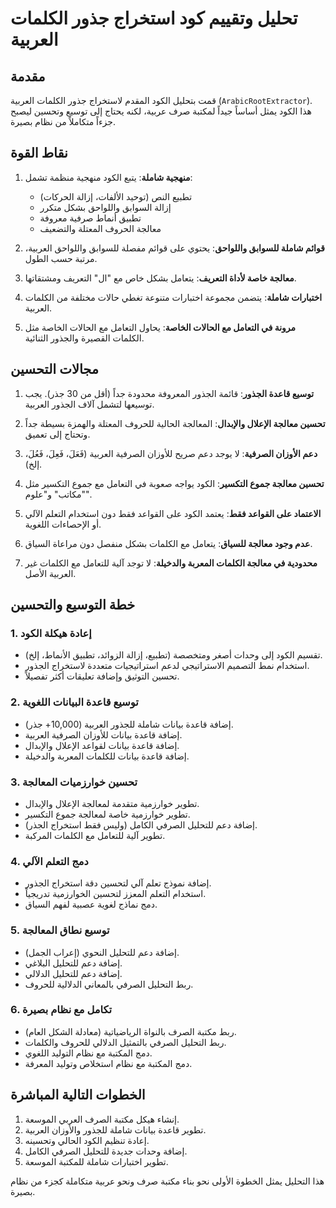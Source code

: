 # تحليل وتقييم كود استخراج جذور الكلمات العربية

## مقدمة

قمت بتحليل الكود المقدم لاستخراج جذور الكلمات العربية (`ArabicRootExtractor`). هذا الكود يمثل أساساً جيداً لمكتبة صرف عربية، لكنه يحتاج إلى توسيع وتحسين ليصبح جزءاً متكاملاً من نظام بصيرة.

## نقاط القوة

1. **منهجية شاملة**: يتبع الكود منهجية منظمة تشمل:
   - تطبيع النص (توحيد الألفات، إزالة الحركات)
   - إزالة السوابق واللواحق بشكل متكرر
   - تطبيق أنماط صرفية معروفة
   - معالجة الحروف المعتلة والتضعيف

2. **قوائم شاملة للسوابق واللواحق**: يحتوي على قوائم مفصلة للسوابق واللواحق العربية، مرتبة حسب الطول.

3. **معالجة خاصة لأداة التعريف**: يتعامل بشكل خاص مع "ال" التعريف ومشتقاتها.

4. **اختبارات شاملة**: يتضمن مجموعة اختبارات متنوعة تغطي حالات مختلفة من الكلمات العربية.

5. **مرونة في التعامل مع الحالات الخاصة**: يحاول التعامل مع الحالات الخاصة مثل الكلمات القصيرة والجذور الثنائية.

## مجالات التحسين

1. **توسيع قاعدة الجذور**: قائمة الجذور المعروفة محدودة جداً (أقل من 30 جذر). يجب توسيعها لتشمل آلاف الجذور العربية.

2. **تحسين معالجة الإعلال والإبدال**: المعالجة الحالية للحروف المعتلة والهمزة بسيطة جداً وتحتاج إلى تعميق.

3. **دعم الأوزان الصرفية**: لا يوجد دعم صريح للأوزان الصرفية العربية (فَعَلَ، فَعِلَ، فَعُلَ، إلخ).

4. **تحسين معالجة جموع التكسير**: الكود يواجه صعوبة في التعامل مع جموع التكسير مثل "مكاتب" و"علوم".

5. **الاعتماد على القواعد فقط**: يعتمد الكود على القواعد فقط دون استخدام التعلم الآلي أو الإحصاءات اللغوية.

6. **عدم وجود معالجة للسياق**: يتعامل مع الكلمات بشكل منفصل دون مراعاة السياق.

7. **محدودية في معالجة الكلمات المعربة والدخيلة**: لا توجد آلية للتعامل مع الكلمات غير العربية الأصل.

## خطة التوسيع والتحسين

### 1. إعادة هيكلة الكود

- تقسيم الكود إلى وحدات أصغر ومتخصصة (تطبيع، إزالة الزوائد، تطبيق الأنماط، إلخ).
- استخدام نمط التصميم الاستراتيجي لدعم استراتيجيات متعددة لاستخراج الجذور.
- تحسين التوثيق وإضافة تعليقات أكثر تفصيلاً.

### 2. توسيع قاعدة البيانات اللغوية

- إضافة قاعدة بيانات شاملة للجذور العربية (10,000+ جذر).
- إضافة قاعدة بيانات للأوزان الصرفية العربية.
- إضافة قاعدة بيانات لقواعد الإعلال والإبدال.
- إضافة قاعدة بيانات للكلمات المعربة والدخيلة.

### 3. تحسين خوارزميات المعالجة

- تطوير خوارزمية متقدمة لمعالجة الإعلال والإبدال.
- تطوير خوارزمية خاصة لمعالجة جموع التكسير.
- إضافة دعم للتحليل الصرفي الكامل (وليس فقط استخراج الجذر).
- تطوير آلية للتعامل مع الكلمات المركبة.

### 4. دمج التعلم الآلي

- إضافة نموذج تعلم آلي لتحسين دقة استخراج الجذور.
- استخدام التعلم المعزز لتحسين الخوارزمية تدريجياً.
- دمج نماذج لغوية عصبية لفهم السياق.

### 5. توسيع نطاق المعالجة

- إضافة دعم للتحليل النحوي (إعراب الجمل).
- إضافة دعم للتحليل البلاغي.
- إضافة دعم للتحليل الدلالي.
- ربط التحليل الصرفي بالمعاني الدلالية للحروف.

### 6. تكامل مع نظام بصيرة

- ربط مكتبة الصرف بالنواة الرياضياتية (معادلة الشكل العام).
- ربط التحليل الصرفي بالتمثيل الدلالي للحروف والكلمات.
- دمج المكتبة مع نظام التوليد اللغوي.
- دمج المكتبة مع نظام استخلاص وتوليد المعرفة.

## الخطوات التالية المباشرة

1. إنشاء هيكل مكتبة الصرف العربي الموسعة.
2. تطوير قاعدة بيانات شاملة للجذور والأوزان العربية.
3. إعادة تنظيم الكود الحالي وتحسينه.
4. إضافة وحدات جديدة للتحليل الصرفي الكامل.
5. تطوير اختبارات شاملة للمكتبة الموسعة.

هذا التحليل يمثل الخطوة الأولى نحو بناء مكتبة صرف ونحو عربية متكاملة كجزء من نظام بصيرة.
